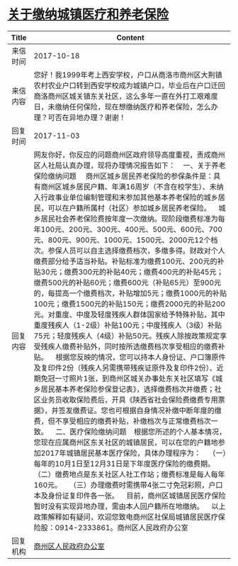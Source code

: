# <a href="http://www.shangluo.gov.cn/zmhd/ldxxxx.jsp?urltype=leadermail.LeaderMailContentUrl&wbtreeid=1112&leadermailid=4380">关于缴纳城镇医疗和养老保险</a>
|Title|Content|
|:---:|---|
|来信时间|2017-10-18|
|来信内容|您好！我1999年考上西安学校，户口从商洛市商州区大荆镇农村农业户口转到西安学校成为城镇户口，毕业后在户口迁回商洛商州区城关镇东关社区，这么多年一直在外打工艰难度日，未缴纳任何保险，现在想缴纳医疗和养老保险，怎么办理？可否在异地办理？谢谢！|
|回复时间|2017-11-03|
|回复内容|网友你好，你反应的问题商州区政府领导高度重视，责成商州区人社局认真办理，现将办理情况报告如下：    一、关于养老保险缴纳问题     商州区城乡居民养老保险的参保条件是：具有商州区城乡居民户籍、年满16周岁（不含在校学生）、未纳入行政事业单位编制管理和末参加其他基本养老保险的城乡居民，可以在户籍所属村（社区）参加城乡居民养老保险。    城乡居民社会养老保险费按年度一次缴纳。现阶段缴费标准为每年100元、200元、300元、400元、500元、600元、700元、800元、900元、1000元、1500元、2000元12个档次。参保人员可以自主选择缴费档次，多缴多得。财政对个人缴费部分给予适当补贴。补贴标准为缴费100元、200元的补贴30元；缴费300元的补贴40元；缴费400元的补贴45元；缴费500元的补贴60元；缴费600元（补贴65元）至900元的，每提高一个缴费档次，补贴增加5元；缴费1000元的补贴100元；缴费1500元的补贴150元；缴费2000元的补贴200元。对重度、中度及轻度残疾人群体国家给予特殊补贴，其中重度残疾人（1-2级）补贴100元；中度残疾人（3级）补贴75元；轻度残疾人（4级）补贴50元。残疾人除按政策规定享受残疾人缴费补贴外，同时按所选缴费档次享受相应的缴费补贴。    根据您反映的情况，您可以持本人身份证、户口簿原件及复印件2份（残疾人另需携带残疾证原件及复印件2份）、近期免冠一寸照片1张，到商州区城关办事处东关社区填写《城乡居民基本养老保险参保登记表》，选择缴费档次并缴费；社区业务员收取保险费后，开具《陕西省社会保险费缴费专用票据》，并签发缴费证。您也可根据自身情况补缴中断年度的缴费，但不享受相应的缴费补贴，补缴档次与正常缴费档次一致。    二、医疗保险缴纳问题    根据您所述的个人基本情况，您现在应属商州区东关社区的城镇居民，可以在您的户籍地参加2017年城镇居民基本医疗保险，具体办理程序为：    （一）每年的10月1日至12月31日是下年度医疗保险的缴费期。    （二）缴费地点是东关社区人社工作站；缴费标准是每人每年160元。    （三）办理缴费时需携带4张二寸免冠彩照，户口本及身份证复印件各一张。    目前，商州区城镇居民医疗保险暂时没有实现异地办理，需由本人回户籍所在地缴纳。    以上政策解释如有疑问，欢迎您致电商州区社保局城镇居民医疗保险股：0914-2333861。商州区人民政府办公室|
|回复机构|<a href="../../categories/agencies/商州区人民政府办公室.md">商州区人民政府办公室</a>|
